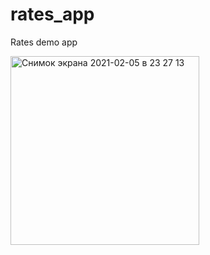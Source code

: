 # rates_app
Rates demo app

<img width="302" alt="Снимок экрана 2021-02-05 в 23 27 13" src="https://user-images.githubusercontent.com/26817944/107085891-2be01700-680a-11eb-89cc-e3c206f0117d.png">
